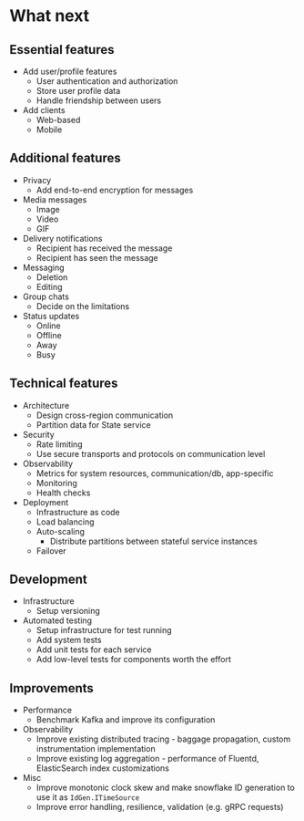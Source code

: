 # What next

## Essential features

* Add user/profile features
  - User authentication and authorization
  - Store user profile data
  - Handle friendship between users
* Add clients
  - Web-based
  - Mobile

## Additional features

* Privacy
  - Add end-to-end encryption for messages
* Media messages
  - Image
  - Video
  - GIF
* Delivery notifications
  - Recipient has received the message
  - Recipient has seen the message
* Messaging
  - Deletion
  - Editing
* Group chats
  - Decide on the limitations
* Status updates
  - Online
  - Offline
  - Away
  - Busy

## Technical features

* Architecture
  - Design cross-region communication
  - Partition data for State service
* Security
  - Rate limiting
  - Use secure transports and protocols on communication level
* Observability
  - Metrics for system resources, communication/db, app-specific
  - Monitoring
  - Health checks
* Deployment
  - Infrastructure as code
  - Load balancing
  - Auto-scaling
    - Distribute partitions between stateful service instances
  - Failover

## Development

* Infrastructure
  - Setup versioning
* Automated testing
  - Setup infrastructure for test running
  - Add system tests
  - Add unit tests for each service
  - Add low-level tests for components worth the effort

## Improvements

* Performance
  - Benchmark Kafka and improve its configuration
* Observability
  - Improve existing distributed tracing - baggage propagation, custom instrumentation implementation
  - Improve existing log aggregation - performance of Fluentd, ElasticSearch index customizations
* Misc
  - Improve monotonic clock skew and make snowflake ID generation to use it as `IdGen.ITimeSource`
  - Improve error handling, resilience, validation (e.g. gRPC requests)
